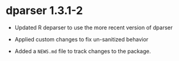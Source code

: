 # dparser 1.3.1-2

* Updated R deparser to use the more recent version of dparser

* Applied custom changes to fix un-sanitized behavior

* Added a `NEWS.md` file to track changes to the package.
